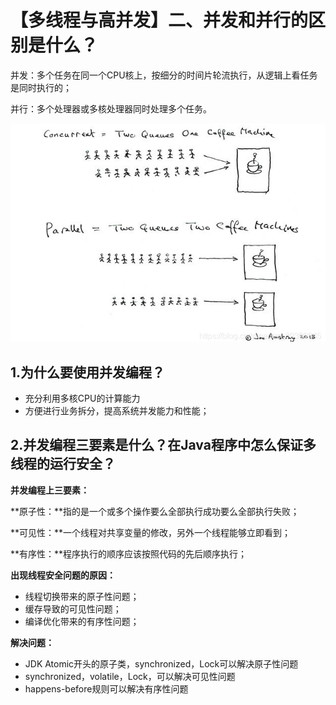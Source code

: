 # 【多线程与高并发】二、并发和并行的区别是什么？

并发：多个任务在同一个CPU核上，按细分的时间片轮流执行，从逻辑上看任务是同时执行的；

并行：多个处理器或多核处理器同时处理多个任务。

![image-20201202154535663](./multi_thread/02/1.png)

## 1.为什么要使用并发编程？

- 充分利用多核CPU的计算能力
- 方便进行业务拆分，提高系统并发能力和性能；

## 2.并发编程三要素是什么？在Java程序中怎么保证多线程的运行安全？

**并发编程上三要素：**

**原子性：**指的是一个或多个操作要么全部执行成功要么全部执行失败；

**可见性：**一个线程对共享变量的修改，另外一个线程能够立即看到；

**有序性：**程序执行的顺序应该按照代码的先后顺序执行；

**出现线程安全问题的原因：**

- 线程切换带来的原子性问题；
- 缓存导致的可见性问题；
- 编译优化带来的有序性问题；

**解决问题：**

- JDK Atomic开头的原子类，synchronized，Lock可以解决原子性问题
- synchronized，volatile，Lock，可以解决可见性问题
- happens-before规则可以解决有序性问题